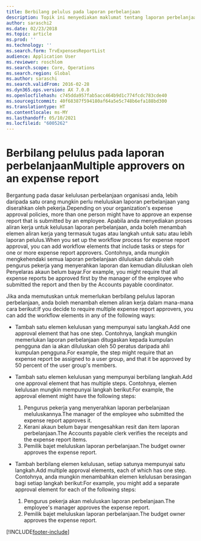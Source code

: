 ```yaml
---
title: Berbilang pelulus pada laporan perbelanjaan
description: Topik ini menyediakan maklumat tentang laporan perbelanjaan yang memerlukan kelulusan oleh berbilang orang.
author: saraschi2
ms.date: 02/23/2018
ms.topic: article
ms.prod: ''
ms.technology: ''
ms.search.form: TrvExpensesReportList
audience: Application User
ms.reviewer: roschlom
ms.search.scope: Core, Operations
ms.search.region: Global
ms.author: saraschi
ms.search.validFrom: 2016-02-28
ms.dyn365.ops.version: AX 7.0.0
ms.openlocfilehash: c745dda957fab5acc464b9d1c774fcdc783cde40
ms.sourcegitcommit: 40f68387f594180af64a5e5c748b6efa188bd300
ms.translationtype: HT
ms.contentlocale: ms-MY
ms.lasthandoff: 05/10/2021
ms.locfileid: "6005262"
---
```

# <a name="multiple-approvers-on-an-expense-report"></a><span data-ttu-id="d24b4-103">Berbilang pelulus pada laporan perbelanjaan</span><span class="sxs-lookup"><span data-stu-id="d24b4-103">Multiple approvers on an expense report</span></span>

<span data-ttu-id="d24b4-104">Bergantung pada dasar kelulusan perbelanjaan organisasi anda, lebih daripada satu orang mungkin perlu meluluskan laporan perbelanjaan yang diserahkan oleh pekerja.</span><span class="sxs-lookup"><span data-stu-id="d24b4-104">Depending on your organization's expense approval policies, more than one person might have to approve an expense report that is submitted by an employee.</span></span> <span data-ttu-id="d24b4-105">Apabila anda menyediakan proses aliran kerja untuk kelulusan laporan perbelanjaan, anda boleh menambah elemen aliran kerja yang termasuk tugas atau langkah untuk satu atau lebih laporan pelulus.</span><span class="sxs-lookup"><span data-stu-id="d24b4-105">When you set up the workflow process for expense report approval, you can add workflow elements that include tasks or steps for one or more expense report approvers.</span></span> <span data-ttu-id="d24b4-106">Contohnya, anda mungkin mengkehendaki semua laporan perbelanjaan diluluskan dahulu oleh pengurus pekerja yang menyerahkan laporan dan kemudian diluluskan oleh Penyelaras akaun belum bayar.</span><span class="sxs-lookup"><span data-stu-id="d24b4-106">For example, you might require that all expense reports be approved first by the manager of the employee who submitted the report and then by the Accounts payable coordinator.</span></span>

<span data-ttu-id="d24b4-107">Jika anda memutuskan untuk memerlukan berbilang pelulus laporan perbelanjaan, anda boleh menambah elemen aliran kerja dalam mana-mana cara berikut:</span><span class="sxs-lookup"><span data-stu-id="d24b4-107">If you decide to require multiple expense report approvers, you can add the workflow elements in any of the following ways:</span></span>

- <span data-ttu-id="d24b4-108">Tambah satu elemen kelulusan yang mempunyai satu langkah.</span><span class="sxs-lookup"><span data-stu-id="d24b4-108">Add one approval element that has one step.</span></span> <span data-ttu-id="d24b4-109">Contohnya, langkah mungkin memerlukan laporan perbelanjaan ditugaskan kepada kumpulan pengguna dan ia akan diluluskan oleh 50 peratus daripada ahli kumpulan pengguna.</span><span class="sxs-lookup"><span data-stu-id="d24b4-109">For example, the step might require that an expense report be assigned to a user group, and that it be approved by 50 percent of the user group's members.</span></span>
- <span data-ttu-id="d24b4-110">Tambah satu elemen kelulusan yang mempunyai berbilang langkah.</span><span class="sxs-lookup"><span data-stu-id="d24b4-110">Add one approval element that has multiple steps.</span></span> <span data-ttu-id="d24b4-111">Contohnya, elemen kelulusan mungkin mempunyai langkah berikut:</span><span class="sxs-lookup"><span data-stu-id="d24b4-111">For example, the approval element might have the following steps:</span></span>

    1. <span data-ttu-id="d24b4-112">Pengurus pekerja yang menyerahkan laporan perbelanjaan meluluskannya.</span><span class="sxs-lookup"><span data-stu-id="d24b4-112">The manager of the employee who submitted the expense report approves it.</span></span>
    2. <span data-ttu-id="d24b4-113">Kerani akaun belum bayar mengesahkan resit dan item laporan perbelanjaan.</span><span class="sxs-lookup"><span data-stu-id="d24b4-113">The Accounts payable clerk verifies the receipts and the expense report items.</span></span>
    3. <span data-ttu-id="d24b4-114">Pemilik bajet meluluskan laporan perbelanjaan.</span><span class="sxs-lookup"><span data-stu-id="d24b4-114">The budget owner approves the expense report.</span></span>

- <span data-ttu-id="d24b4-115">Tambah berbilang elemen kelulusan, setiap satunya mempunyai satu langkah.</span><span class="sxs-lookup"><span data-stu-id="d24b4-115">Add multiple approval elements, each of which has one step.</span></span> <span data-ttu-id="d24b4-116">Contohnya, anda mungkin menambahkan elemen kelulusan berasingan bagi setiap langkah berikut:</span><span class="sxs-lookup"><span data-stu-id="d24b4-116">For example, you might add a separate approval element for each of the following steps:</span></span>

    1. <span data-ttu-id="d24b4-117">Pengurus pekerja akan meluluskan laporan perbelanjaan.</span><span class="sxs-lookup"><span data-stu-id="d24b4-117">The employee's manager approves the expense report.</span></span>
    2. <span data-ttu-id="d24b4-118">Pemilik bajet meluluskan laporan perbelanjaan.</span><span class="sxs-lookup"><span data-stu-id="d24b4-118">The budget owner approves the expense report.</span></span>


[!INCLUDE[footer-include](../includes/footer-banner.md)]